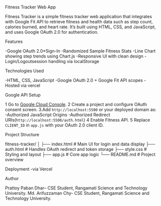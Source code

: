  Fitness Tracker Web App

Fitness Tracker is a simple fitness tracker web application that integrates with Google Fit API to retrieve fitness and health data such as step count, calories burned, and heart rate. It’s built using HTML, CSS, and JavaScript, and uses Google OAuth 2.0 for authentication.

 Features

-Google OAuth 2.0*Sign-In
-Randomized Sample Fitness Stats
-Line Chart showing step trends using Chart.js
-Responsive UI with clean design
-Login/Logoutsession handling via localStorage

Technologies Used

-HTML, CSS, JavaScript
-Google OAuth 2.0 + Google Fit API scopes
-Hosted via vercel

Google API Setup

1 Go to [Google Cloud Console](https://console.cloud.google.com/).
2 Create a project and configure OAuth consent screen.
3.Add `http://localhost:5500` or your deployed domain as:
   -Authorized JavaScript Origins
   -Authorized Redirect URIs(`http://localhost:5500/auth.html`)
4 Enable Fitness API.
5 Replace `CLIENT_ID` in `app.js` with your OAuth 2.0 client ID.
 
 Project Structure


fitness-tracker/
│
├── index.html        # Main UI for login and data display
├── auth.html         # Handles OAuth redirect and token storage
├── style.css         # Styling and layout
├── app.js            # Core app logic
└── README.md         # Project overview

Deployment -via Vercel


Author

Prattoy Paban Dhar– CSE Student, Rangamati Science and Technology University.
Md. Arifuzzaman Chy- CSE Student, Rangamati Science and Technology University.
